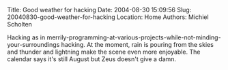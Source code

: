 Title: Good weather for hacking
Date: 2004-08-30 15:09:56
Slug: 20040830-good-weather-for-hacking
Location: Home
Authors: Michiel Scholten

<p>Hacking as in merrily-programming-at-various-projects-while-not-minding-your-surroundings hacking. At the moment, rain is pouring from the skies and thunder and lightning make the scene even more enjoyable. The calendar says it's still August but Zeus doesn't give a damn.</p>